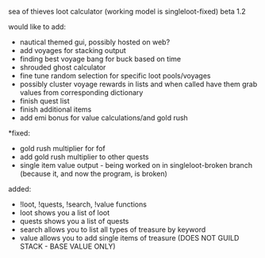 sea of thieves loot calculator (working model is singleloot-fixed)
beta 1.2

would like to add:
- nautical themed gui, possibly hosted on web?
- add voyages for stacking output
- finding best voyage bang for buck based on time
- shrouded ghost calculator
- fine tune random selection for specific loot pools/voyages
- possibly cluster voyage rewards in lists and when called have them grab values from corresponding dictionary
- finish quest list
- finish additional items
- add emi bonus for value calculations/and gold rush

*fixed:
 - gold rush multiplier for fof
 - add gold rush multiplier to other quests
 - single item value output - being worked on in singleloot-broken branch (because it, and now the program, is broken)

added:
 - !loot, !quests, !search, !value functions
 - loot shows you a list of loot
 - quests shows you a list of quests
 - search allows you to list all types of treasure by keyword
 - value allows you to add single items of treasure (DOES NOT GUILD STACK - BASE VALUE ONLY)
